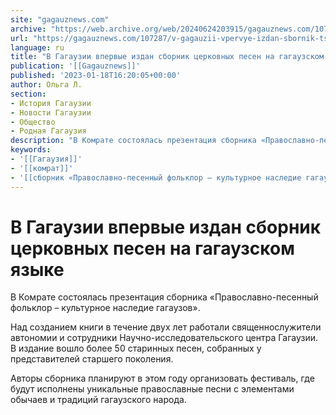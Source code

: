 ```yaml
---
site: "gagauznews.com"
archive: "https://web.archive.org/web/20240624203915/gagauznews.com/107287/v-gagauzii-vpervye-izdan-sbornik-tserkovnyh-pesen-na-gagauzskom-yazyke.html"
url: "https://gagauznews.com/107287/v-gagauzii-vpervye-izdan-sbornik-tserkovnyh-pesen-na-gagauzskom-yazyke.html"
language: ru
title: "В Гагаузии впервые издан сборник церковных песен на гагаузском языке"
publication: '[[Gagauznews]]'
published: '2023-01-18T16:20:05+00:00'
author: Ольга Л.
section:
- История Гагаузии
- Новости Гагаузии
- Общество
- Родная Гагаузия
description: "В Комрате состоялась презентация сборника «Православно-песенный фольклор – культурное наследие гагаузов». Над созданием книги в течение двух лет работали священнослужители автономии и сотрудники Научно-исследовательского центра Гагаузии. В издание вошло более 50 старинных песен, собранных у представителей старшего поколения. Авторы сборника планируют в этом году организовать фестиваль, где будут исполнены уникальные православные песни с элементами обычаев и традиций гагаузского народа."
keywords:
- '[[Гагаузия]]'
- '[[комрат]]'
- '[[сборник «Православно-песенный фольклор – культурное наследие гагаузов»]]'
---
```


# В Гагаузии впервые издан сборник церковных песен на гагаузском языке

В Комрате состоялась презентация сборника «Православно-песенный фольклор – культурное наследие гагаузов».

Над созданием книги в течение двух лет работали священнослужители автономии и сотрудники Научно-исследовательского центра Гагаузии. В издание вошло более 50 старинных песен, собранных у представителей старшего поколения.

Авторы сборника планируют в этом году организовать фестиваль, где будут исполнены уникальные православные песни с элементами обычаев и традиций гагаузского народа.